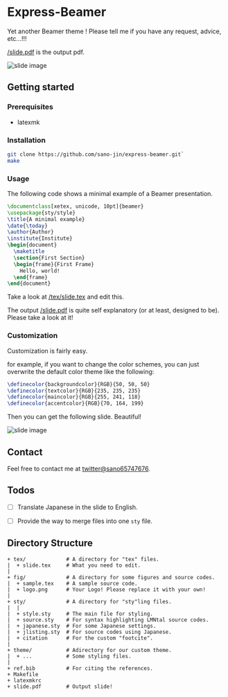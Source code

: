 # Express-Beamer

Yet another Beamer theme !
Please tell me if you have any request, advice, etc...!!!

[/slide.pdf](/slide.pdf) is the output pdf.

![slide image](/doc/slide-4up.png)


## Getting started
### Prerequisites
- latexmk

### Installation
```bash
git clone https://github.com/sano-jin/express-beamer.git`
make
```

### Usage

The following code shows a minimal example of a Beamer presentation.

```tex
\documentclass[xetex, unicode, 10pt]{beamer}
\usepackage{sty/style} 
\title{A minimal example}
\date{\today}
\author{Author}
\institute{Institute}
\begin{document}
  \maketitle
  \section{First Section}
  \begin{frame}{First Frame}
    Hello, world!
  \end{frame}
\end{document}
```

Take a look at [/tex/slide.tex](/tex/slide.tex) and edit this.

The output [/slide.pdf](/slide.pdf) is quite self explanatory (or at least, designed to be).
Please take a look at it!

### Customization

Customization is fairly easy.

for example, if you want to change the color schemes, you can just overwrite the default color theme like the following:

```tex
\definecolor{backgroundcolor}{RGB}{50, 50, 50}
\definecolor{textcolor}{RGB}{235, 235, 235}
\definecolor{maincolor}{RGB}{255, 241, 118}
\definecolor{accentcolor}{RGB}{70, 164, 199}
```

Then you can get the following slide. Beautiful!

![slide image](/doc/dark-theme-slide-4up.png)

## Contact

Feel free to contact me at [twitter@sano65747676](https://twitter.com/sano65747676).

## Todos

- [ ] Translate Japanese in the slide to English.
- [ ] Provide the way to merge files into one `sty` file.


## Directory Structure
```
+ tex/             # A directory for "tex" files.
|  + slide.tex     # What you need to edit.
|
+ fig/             # A directory for some figures and source codes.
|  + sample.tex    # A sample source code.
|  + logo.png      # Your Logo! Please replace it with your own!
|
+ sty/             # A directory for "sty"ling files.
|  |
|  + style.sty     # The main file for styling.
|  + source.sty    # For syntax highlighting LMNtal source codes.
|  + japanese.sty  # For some Japanese settings.
|  + jlisting.sty  # For source codes using Japanese.
|  + citation      # For the custom "footcite".
|
+ theme/           # Adirectory for our custom theme.
|  + ...           # Some styling files.
|
+ ref.bib          # For citing the references.
+ Makefile
+ latexmkrc
+ slide.pdf        # Output slide!
```




